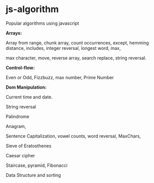 # js-algorithm

Popular algorithms using javascript

**Arrays:**

Array from range, chunk array, count occurrences, except, hemming distance, includes, integer reversal, longest word, max, 

max character, move, reverse array, search replace, string reversal.


**Control-flow:**

Even or Odd, Fizzbuzz, max number, Prime Number

**Dom Manipulation:**

Current time and date.

String reversal

Palindrome

Anagram,

Sentence Capitalization, vowel counts, word reversal, MaxChars,

Sieve of Eratosthenes

Caesar cipher

Staircase, pyramid, Fibonacci

Data Structure and sorting
